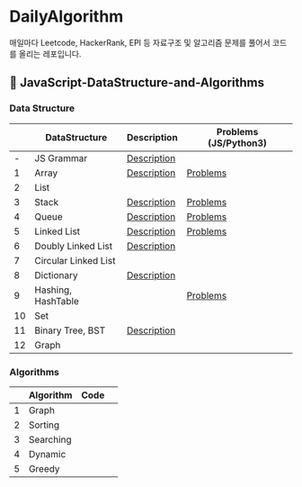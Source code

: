 # DailyAlgorithm
매일마다 Leetcode, HackerRank, EPI 등 자료구조 및 알고리즘 문제를 풀어서 코드를 올리는 레포입니다.

## 🌟 JavaScript-DataStructure-and-Algorithms

### Data Structure
|   | DataStructure  |  Description  | Problems (JS/Python3)  |
|---|---|---|---|
| -  | JS Grammar  | [Description]()  | 
| 1  | Array  | [Description](https://github.com/DeveloperCookie/DailyAlgorithm/tree/master/Array)  | [Problems](https://github.com/DeveloperCookie/DailyAlgorithm/issues?q=is%3Aissue+is%3Aclosed+label%3AArray) |
| 2  | List  |   |   |
| 3  | Stack  | [Description](https://github.com/DeveloperCookie/DailyAlgorithm/tree/master/Stack)  | [Problems](https://github.com/DeveloperCookie/DailyAlgorithm/issues?q=is%3Aissue+is%3Aclosed+label%3AStack)  |
| 4  | Queue  | [Description](https://github.com/DeveloperCookie/DailyAlgorithm/tree/master/Queue)  | [Problems](https://github.com/DeveloperCookie/DailyAlgorithm/issues?q=is%3Aissue+is%3Aclosed+label%3AQueue)  |
| 5  | Linked List  | [Description](https://github.com/DeveloperCookie/DailyAlgorithm/blob/master/Linked%20List/README.md)  | [Problems](https://github.com/DeveloperCookie/DailyAlgorithm/issues?q=is%3Aissue+is%3Aclosed+label%3A%22Linked+List%22)  |
| 6  | Doubly Linked List  | [Description](https://github.com/DeveloperCookie/DailyAlgorithm/tree/master/Doubly%20Linked%20List)  |   |
| 7  | Circular Linked List  |   |   |
| 8  | Dictionary  | [Description](https://github.com/DeveloperCookie/DailyAlgorithm/tree/master/Dictionary)  |   |
| 9 | Hashing, HashTable  |   | [Problems](https://github.com/DeveloperCookie/DailyAlgorithm/issues?q=is%3Aissue+is%3Aclosed+label%3A%22Hash+Table%22)  |
| 10  | Set  |   |   |
| 11  | Binary Tree, BST  | [Description](https://github.com/DeveloperCookie/DailyAlgorithm/tree/master/Binary%20Tree)  |   |
| 12  | Graph  |   |   |

### Algorithms
|   | Algorithm  |  Code  |   |
|---|---|---|---|
| 1  | Graph  |   |   |
| 2  | Sorting  |   |   |
| 3  | Searching  |   |   |
| 4  | Dynamic  |   |   |
| 5  | Greedy  |   |   |
